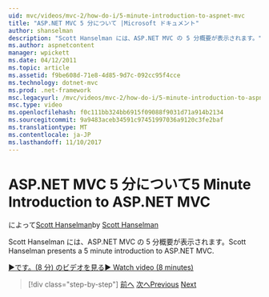 ```yaml
---
uid: mvc/videos/mvc-2/how-do-i/5-minute-introduction-to-aspnet-mvc
title: "ASP.NET MVC 5 分について |Microsoft ドキュメント"
author: shanselman
description: "Scott Hanselman には、ASP.NET MVC の 5 分概要が表示されます。"
ms.author: aspnetcontent
manager: wpickett
ms.date: 04/12/2011
ms.topic: article
ms.assetid: f9be608d-71e8-4d85-9d7c-092cc95f4cce
ms.technology: dotnet-mvc
ms.prod: .net-framework
msc.legacyurl: /mvc/videos/mvc-2/how-do-i/5-minute-introduction-to-aspnet-mvc
msc.type: video
ms.openlocfilehash: f0c111bb324bb6915f09088f9031d71a914b2134
ms.sourcegitcommit: 9a9483aceb34591c97451997036a9120c3fe2baf
ms.translationtype: MT
ms.contentlocale: ja-JP
ms.lasthandoff: 11/10/2017
---
```

<a name="5-minute-introduction-to-aspnet-mvc"></a><span data-ttu-id="1d3ec-103">ASP.NET MVC 5 分について</span><span class="sxs-lookup"><span data-stu-id="1d3ec-103">5 Minute Introduction to ASP.NET MVC</span></span>
====================
<span data-ttu-id="1d3ec-104">によって[Scott Hanselman](https://github.com/shanselman)</span><span class="sxs-lookup"><span data-stu-id="1d3ec-104">by [Scott Hanselman](https://github.com/shanselman)</span></span>

<span data-ttu-id="1d3ec-105">Scott Hanselman には、ASP.NET MVC の 5 分概要が表示されます。</span><span class="sxs-lookup"><span data-stu-id="1d3ec-105">Scott Hanselman presents a 5 minute introduction to ASP.NET MVC.</span></span>

[<span data-ttu-id="1d3ec-106">&#9654;です。(8 分) のビデオを見る</span><span class="sxs-lookup"><span data-stu-id="1d3ec-106">&#9654; Watch video (8 minutes)</span></span>](https://channel9.msdn.com/Blogs/ASP-NET-Site-Videos/5-minute-introduction-to-aspnet-mvc)

>[!div class="step-by-step"]
<span data-ttu-id="1d3ec-107">[前へ](aspnet-mvc-2-render-action.md)
[次へ](how-to-best-learn-asp-net-mvc.md)</span><span class="sxs-lookup"><span data-stu-id="1d3ec-107">[Previous](aspnet-mvc-2-render-action.md)
[Next](how-to-best-learn-asp-net-mvc.md)</span></span>

